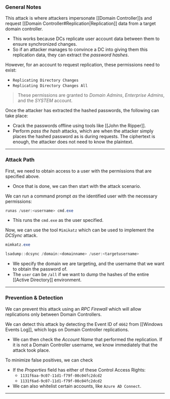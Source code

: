 ### General Notes

This attack is where attackers impersonate [[Domain Controller]]s and request [[Domain Controller#Replication|Replication]] data from a target domain controller.
- This works because DCs replicate user account data between them to ensure synchronized changes.
- So if an attacker manages to convince a DC into giving them this replication data, they can extract the *password hashes*.

However, for an account to request replication, these permissions need to exist:
- `Replicating Directory Changes`
- `Replicating Directory Changes All`

> These permissions are granted to *Domain Admins*, *Enterprise Admins*, and the *SYSTEM* account.

Once the attacker has extracted the hashed passwords, the following can take place:
- Crack the passwords offline using tools like [[John the Ripper]].
- Perform *pass the hash* attacks, which are when the attacker simply places the hashed password as is during requests. The ciphertext is enough, the attacker does not need to know the plaintext.

---
### Attack Path

First, we need to obtain access to a user with the permissions that are specified above.
- Once that is done, we can then start with the attack scenario.

We can run a command prompt *as* the identified user with the necessary permissions:
```powershell
runas /user:<username> cmd.exe
```
- This runs the `cmd.exe` as the user specified.

Now, we can use the tool `Mimikatz` which can be used to implement the *DCSync* attack.
```powershell
mimkatz.exe

lsadump::dcsync /domain:<domainname> /user:<targetusername>
```
- We specify the domain we are targeting, and the username that we want to obtain the password of.
- The `user` can be `/all` if we want to dump the hashes of the entire [[Active Directory]] environment.

---
### Prevention & Detection

We can prevent this attack using an *RPC Firewall* which will allow replications only between Domain Controllers.

We can detect this attack by detecting the Event ID of `4662` from [[Windows Events Log]], which logs on Domain Controller replications.
- We can then check the *Account Name* that performed the replication. If it is not a Domain Controller username, we know immediately that the attack took place.

To minimize false positives, we can check 
- If the *Properties* field has either of these Control Access Rights:
	- `1131f6aa-9c07-11d1-f79f-00c04fc2dcd2`
	- `1131f6ad-9c07-11d1-f79f-00c04fc2dcd2`
- We can also whitelist certain accounts, like `Azure AD Connect`.

---
